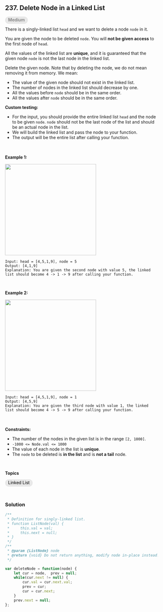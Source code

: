 ## 237. Delete Node in a Linked List
<span style="background-color:#E8E8E8; padding:2px 10px 5px 10px; border-radius:13px; color:gray; font-weight:600" >Medium</span>

There is a singly-linked list ```head``` and we want to delete a node ```node``` in it.

You are given the node to be deleted ```node```. You will **not be given access** to the first node of ```head```.

All the values of the linked list are **unique**, and it is guaranteed that the given node ```node``` is not the last node in the linked list.

Delete the given node. Note that by deleting the node, we do not mean removing it from memory. We mean:
- The value of the given node should not exist in the linked list.
- The number of nodes in the linked list should decrease by one.
- All the values before ```node``` should be in the same order.
- All the values after ```node``` should be in the same order.


**Custom testing:**
- For the input, you should provide the entire linked list ```head``` and the node to be given ```node```. ```node``` should not be the last node of the list and should be an actual node in the list.
- We will build the linked list and pass the node to your function.
- The output will be the entire list after calling your function.


<br><br>
**Example 1:** 

<img src="https://assets.leetcode.com/uploads/2020/09/01/node1.jpg" width="300px"/>

<br>  

```
Input: head = [4,5,1,9], node = 5
Output: [4,1,9]
Explanation: You are given the second node with value 5, the linked list should become 4 -> 1 -> 9 after calling your function.
```

<br> 

**Example 2:**

<img src="https://assets.leetcode.com/uploads/2020/09/01/node2.jpg" width="300px"/>

<br>  

```
Input: head = [4,5,1,9], node = 1
Output: [4,5,9]
Explanation: You are given the third node with value 1, the linked list should become 4 -> 5 -> 9 after calling your function.
```

<br><br>
**Constraints:**
- The number of the nodes in the given list is in the range ```[2, 1000]```.
- ```-1000 <= Node.val <= 1000```
- The value of each node in the list is **unique**.
- The ```node``` to be deleted is **in the list** and is **not a tail** node.

<br>

**Topics** <br>

<span style="background-color:#E8E8E8; padding:2px 10px 5px 10px; border-radius:13px; color:black;" >Linked List</span>

<br>

### Solution
``` jsx
/**
 * Definition for singly-linked list.
 * function ListNode(val) {
 *     this.val = val;
 *     this.next = null;
 * }
 */
/**
 * @param {ListNode} node
 * @return {void} Do not return anything, modify node in-place instead.
 */

var deleteNode = function(node) {
    let cur = node,  prev = null;
    while(cur.next != null) {
        cur.val = cur.next.val;
        prev = cur;
        cur = cur.next;
    }
    prev.next = null;
};
```

